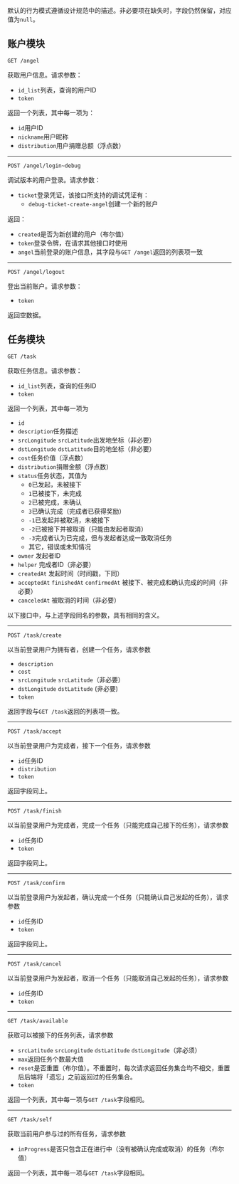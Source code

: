 默认的行为模式遵循设计规范中的描述。非必要项在缺失时，字段仍然保留，对应值为`null`。

## 账户模块

`GET /angel`

获取用户信息。请求参数：

* `id_list`列表，查询的用户ID
* `token`

返回一个列表，其中每一项为：

* `id`用户ID
* `nickname`用户昵称
* `distribution`用户捐赠总额（浮点数）

----

`POST /angel/login~debug`

调试版本的用户登录。请求参数：

* `ticket`登录凭证，该接口所支持的调试凭证有：
  * `debug-ticket-create-angel`创建一个新的账户

返回：

* `created`是否为新创建的用户（布尔值）
* `token`登录令牌，在请求其他接口时使用
* `angel`当前登录的账户信息，其字段与`GET /angel`返回的列表项一致

----

`POST /angel/logout`

登出当前账户。请求参数：

* `token`

返回空数据。

## 任务模块

`GET /task`

获取任务信息。请求参数：

* `id_list`列表，查询的任务ID
* `token`

返回一个列表，其中每一项为

* `id`
* `description`任务描述
* `srcLongitude` `srcLatitude`出发地坐标（非必要）
* `dstLongitude` `dstLatitude`目的地坐标（非必要）
* `cost`任务价值（浮点数）
* `distribution`捐赠金额（浮点数）
* `status`任务状态，其值为
  * `0`已发起，未被接下
  * `1`已被接下，未完成
  * `2`已被完成，未确认
  * `3`已确认完成（完成者已获得奖励）
  * `-1`已发起并被取消，未被接下
  * `-2`已被接下并被取消（只能由发起者取消）
  * `-3`完成者认为已完成，但与发起者达成一致取消任务
  * 其它，错误或未知情况
* `owner` 发起者ID
* `helper` 完成者ID（非必要）
* `createdAt` 发起时间（时间戳，下同）
* `acceptedAt` `finishedAt` `confirmedAt` 被接下、被完成和确认完成的时间（非必要）
* `canceledAt` 被取消的时间（非必要）

以下接口中，与上述字段同名的参数，具有相同的含义。

----

`POST /task/create`

以当前登录用户为拥有者，创建一个任务，请求参数

* `description`
* `cost`
* `srcLongitude` `srcLatitude`（非必要）
* `dstLongitude` `dstLatitude` (非必要)
* `token`

返回字段与`GET /task`返回的列表项一致。

----

`POST /task/accept`

以当前登录用户为完成者，接下一个任务，请求参数

* `id`任务ID
* `distribution`
* `token`

返回字段同上。

----

`POST /task/finish`

以当前登录用户为完成者，完成一个任务（只能完成自己接下的任务），请求参数

* `id`任务ID
* `token`

返回字段同上。

----

`POST /task/confirm`

以当前登录用户为发起者，确认完成一个任务（只能确认自己发起的任务），请求参数

* `id`任务ID
* `token`

返回字段同上。

----

`POST /task/cancel`

以当前登录用户为发起者，取消一个任务（只能取消自己发起的任务），请求参数

* `id`任务ID
* `token`

----

`GET /task/available`

获取可以被接下的任务列表，请求参数

* `srcLatitude` `srcLongitude` `dstLatitude` `dstLongitude`（非必须）
* `max`返回任务个数最大值
* `reset`是否重置（布尔值）。不重置时，每次请求返回任务集合均不相交，重置后后端将「遗忘」之前返回过的任务集合。
* `token`

返回一个列表，其中每一项与`GET /task`字段相同。

----

`GET /task/self`

获取当前用户参与过的所有任务，请求参数

* `inProgress`是否只包含正在进行中（没有被确认完成或取消）的任务（布尔值）

返回一个列表，其中每一项与`GET /task`字段相同。
